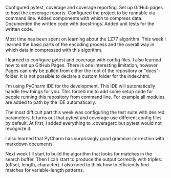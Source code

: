Configured pytest, coverage and coverage reporting.
Set up GitHub pages to host the coverage reports.
Configured the project to be runnable via command line.
Added components with which to compress data.
Documented the written code with docstrings.
Added unit tests for the written code.

Most time has been spent on learning about the LZ77 algorithm.
This week I learned the basic parts of the encoding process and the overall way in which data in compressed with this algorithm.

I learned to configure pytest and coverage with config files.
I also learned how to set up GitHub Pages. There is one interesting limitation, however.
Pages can only be pulled from either the root of the repository or "docs"-folder.
It is not possible to declare a custom folder for the index.html.

I'm using PyCharm IDE for the development. This IDE will automatically handle few things for you.
This forced me to add some setup code for people running this repository from command line.
For example all modules are added to path by the IDE automatically.

The most difficult part this week was configuring the test suite with desired parameters.
It turns out that pytest and coverage use different config files by default.
At first, I added everything to .coveragerc but pytest would not recognize it.

I also learned that PyCharm has surprisingly good grammar correction with markdown documents.

Next week I'll start to build the algorithm that looks for matches in the search buffer.
Then I can start to produce the output correctly with triples: (offset, length, character).
I also need to think how to efficiently find matches for variable-length patterns.
